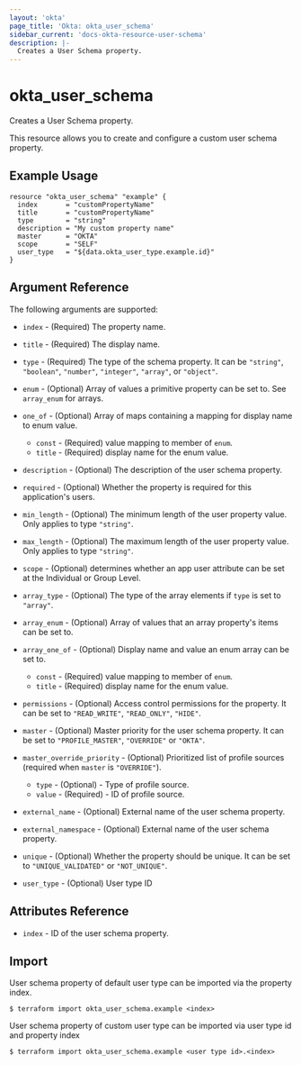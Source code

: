 ```yaml
---
layout: 'okta'
page_title: 'Okta: okta_user_schema'
sidebar_current: 'docs-okta-resource-user-schema'
description: |-
  Creates a User Schema property.
---
```


# okta_user_schema

Creates a User Schema property.

This resource allows you to create and configure a custom user schema property.

## Example Usage

```hcl
resource "okta_user_schema" "example" {
  index       = "customPropertyName"
  title       = "customPropertyName"
  type        = "string"
  description = "My custom property name"
  master      = "OKTA"
  scope       = "SELF"
  user_type   = "${data.okta_user_type.example.id}"
}
```

## Argument Reference

The following arguments are supported:

- `index` - (Required) The property name.

- `title` - (Required) The display name.

- `type` - (Required) The type of the schema property. It can be `"string"`, `"boolean"`, `"number"`, `"integer"`, `"array"`, or `"object"`.

- `enum` - (Optional) Array of values a primitive property can be set to. See `array_enum` for arrays.

- `one_of` - (Optional) Array of maps containing a mapping for display name to enum value.

  - `const` - (Required) value mapping to member of `enum`.
  - `title` - (Required) display name for the enum value.

- `description` - (Optional) The description of the user schema property.

- `required` - (Optional) Whether the property is required for this application's users.

- `min_length` - (Optional) The minimum length of the user property value. Only applies to type `"string"`.

- `max_length` - (Optional) The maximum length of the user property value. Only applies to type `"string"`.

- `scope` - (Optional) determines whether an app user attribute can be set at the Individual or Group Level.

- `array_type` - (Optional) The type of the array elements if `type` is set to `"array"`.

- `array_enum` - (Optional) Array of values that an array property's items can be set to.

- `array_one_of` - (Optional) Display name and value an enum array can be set to.

  - `const` - (Required) value mapping to member of `enum`.
  - `title` - (Required) display name for the enum value.

- `permissions` - (Optional) Access control permissions for the property. It can be set to `"READ_WRITE"`, `"READ_ONLY"`, `"HIDE"`.

- `master` - (Optional) Master priority for the user schema property. It can be set to `"PROFILE_MASTER"`, `"OVERRIDE"` or `"OKTA"`.

- `master_override_priority` - (Optional) Prioritized list of profile sources (required when `master` is `"OVERRIDE"`).
  - `type` - (Optional) - Type of profile source.
  - `value` - (Required) - ID of profile source.

- `external_name` - (Optional) External name of the user schema property.

- `external_namespace` - (Optional) External name of the user schema property.

- `unique` - (Optional) Whether the property should be unique. It can be set to `"UNIQUE_VALIDATED"` or `"NOT_UNIQUE"`.

- `user_type` - (Optional) User type ID

## Attributes Reference

- `index` - ID of the user schema property.

## Import

User schema property of default user type can be imported via the property index.

```
$ terraform import okta_user_schema.example <index>
```

User schema property of custom user type can be imported via user type id and property index

```
$ terraform import okta_user_schema.example <user type id>.<index>
```
